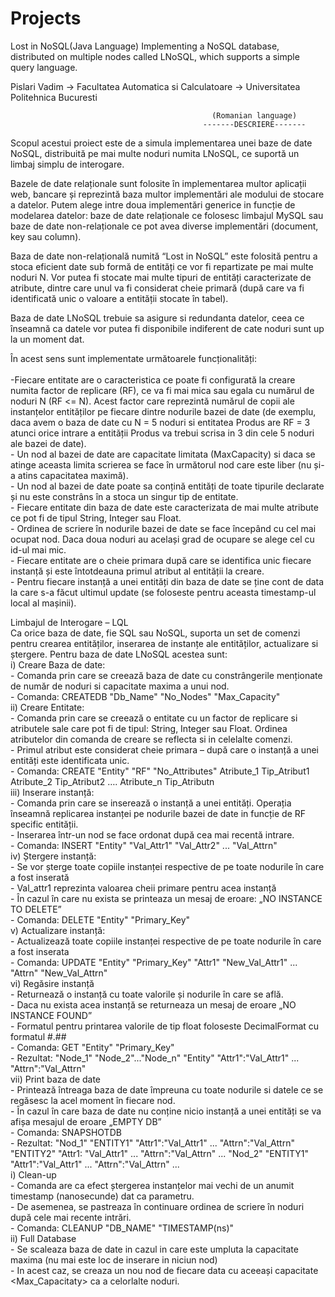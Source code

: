 # Projects
Lost in NoSQL(Java Language)
Implementing a NoSQL database, distributed on multiple nodes called LNoSQL, which supports a simple query language.

Pislari Vadim -> Facultatea Automatica si Calculatoare -> Universitatea Politehnica Bucuresti

                                                 (Romanian language)
                                               -------DESCRIERE-------
Scopul acestui proiect este de a simula implementarea unei baze de date NoSQL, distribuită pe mai multe noduri numita LNoSQL, ce suportă un limbaj simplu de interogare.
 
Bazele de date relaționale sunt folosite în implementarea multor aplicații web, bancare și reprezintă baza multor implementări ale modului de stocare a datelor. Putem alege intre doua implementări generice in funcție de modelarea datelor: baze de date relaționale ce folosesc limbajul MySQL sau baze de date non-relaționale ce pot avea diverse implementări (document, key sau column). 

 Baza de date non-relațională numită “Lost in NoSQL” este folosită pentru a stoca eficient date sub formă de entități ce vor fi repartizate pe mai multe noduri N. Vor putea fi stocate mai multe tipuri de entități caracterizate de atribute, dintre care unul va fi considerat cheie primară (după care va fi identificată unic o valoare a entității stocate în tabel).  
 
 Baza de date LNoSQL trebuie sa asigure si redundanta datelor, ceea ce înseamnă ca datele vor putea fi disponibile indiferent de cate noduri sunt up la un moment dat. 
 
În acest sens sunt implementate următoarele funcționalități:  
</br>-Fiecare entitate are o caracteristica ce poate fi configurată la creare numita factor de replicare (RF), ce va fi mai mica sau egala cu numărul de noduri N (RF <= N).  Acest factor care reprezintă numărul de copii ale instanțelor entităților pe fiecare dintre nodurile bazei de date (de exemplu, daca avem o baza de date cu N = 5 noduri si entitatea Produs are RF = 3 atunci orice intrare a entității Produs va trebui scrisa in 3 din cele 5 noduri ale bazei de date).
</br>- Un nod al bazei de date are capacitate limitata (MaxCapacity) si daca se atinge aceasta limita scrierea se face în următorul nod care este liber (nu și-a atins capacitatea maximă).
</br>- Un nod al bazei de date poate sa conțină entități de toate tipurile declarate și nu este constrâns în a stoca un singur tip de entitate.
</br>- Fiecare entitate din baza de date este caracterizata de mai multe atribute ce pot fi de tipul String, Integer sau Float.
</br>- Ordinea de scriere în nodurile bazei de date se face începând cu cel mai ocupat nod. Daca doua noduri au același grad de ocupare se alege cel cu id-ul mai mic.
</br>- Fiecare entitate are o cheie primara după care se identifica unic fiecare instanță și este întotdeauna primul atribut al entității la creare.
</br>- Pentru fiecare instanță a unei entități din baza de date se ține cont de data la care s-a făcut ultimul update (se foloseste pentru aceasta timestamp-ul local al mașinii).   
  
  Limbajul de Interogare – LQL
</br>Ca orice baza de date, fie SQL sau NoSQL, suporta un set de comenzi pentru crearea entităților, inserarea de instanțe ale entităților, actualizare si ștergere. Pentru baza de date LNoSQL acestea sunt:
</br>i) Creare Baza de date:
</br>- Comanda prin care se creează baza de date cu constrângerile menționate de număr de noduri si capacitate maxima a unui nod.
</br>- Comanda: CREATEDB "Db_Name" "No_Nodes" "Max_Capacity"
</br>ii) Creare Entitate:
</br>- Comanda prin care se creează o entitate cu un factor de replicare si atributele sale care pot fi de tipul: String, Integer sau Float. Ordinea atributelor din comanda de creare se reflecta si in celelalte comenzi.
</br>- Primul atribut este considerat cheie primara – după care o instanță a unei entități este identificata unic.
</br>- Comanda: CREATE "Entity" "RF" "No_Attributes" Atribute_1 Tip_Atribut1  Atribute_2 Tip_Atribut2 …. Atribute_n Tip_Atributn
</br>iii) Inserare instanță:
</br>- Comanda prin care se inserează o instanță a unei entități. Operația înseamnă replicarea instanței pe nodurile bazei de date in funcție de RF specific entității.
</br>- Inserarea într-un nod se face ordonat după cea mai recentă intrare.
</br>- Comanda: INSERT "Entity" "Val_Attr1" "Val_Attr2" ... "Val_Attrn"
</br>iv) Ștergere instanță:
</br>- Se vor șterge toate copiile instanței respective de pe toate nodurile în care a fost inserată
</br>- Val_attr1 reprezinta valoarea cheii primare pentru acea instanță
</br>- În cazul în care nu exista se printeaza un mesaj de eroare: „NO INSTANCE TO DELETE”
</br>- Comanda: DELETE "Entity" "Primary_Key"
</br>v) Actualizare instanță:
</br>- Actualizează toate copiile instanței respective de pe toate nodurile în care a fost inserata
</br>- Comanda: UPDATE "Entity" "Primary_Key" "Attr1" "New_Val_Attr1" ... "Attrn" "New_Val_Attrn"
</br>vi) Regăsire instanță
</br>- Returnează o instanță cu toate valorile și nodurile în care se află.
</br>- Daca nu exista acea instanță se returneaza un mesaj de eroare „NO INSTANCE FOUND”
</br>- Formatul pentru printarea valorile de tip float foloseste DecimalFormat cu formatul #.##
</br>- Comanda: GET "Entity" "Primary_Key"
</br>- Rezultat: "Node_1" "Node_2"..."Node_n" "Entity" "Attr1":"Val_Attr1" ... "Attrn":"Val_Attrn"
</br>vii) Print baza de date
</br>- Printează întreaga baza de date împreuna cu toate nodurile si datele ce se regăsesc la acel moment în fiecare nod.
</br>- În cazul în care baza de date nu conține nicio instanță a unei entități se va afișa mesajul de eroare „EMPTY DB”
</br>- Comanda: SNAPSHOTDB
</br>- Rezultat: "Nod_1" "ENTITY1" "Attr1":"Val_Attr1" ... "Attrn":"Val_Attrn"  "ENTITY2" "Attr1: "Val_Attr1" ... "Attrn":"Val_Attrn"  ... "Nod_2" "ENTITY1" "Attr1":"Val_Attr1" ... "Attrn":"Val_Attrn"  ...
</br>i) Clean-up
</br>- Comanda are ca efect ștergerea instanțelor mai vechi de un anumit timestamp (nanosecunde) dat ca parametru.
</br>- De asemenea, se pastreaza în continuare ordinea de scriere în noduri după cele mai recente intrări.
</br>- Comanda: CLEANUP "DB_NAME" "TIMESTAMP(ns)"
</br>ii) Full Database
</br>- Se scaleaza baza de date in cazul in care este umpluta la capacitate maxima (nu mai este loc de inserare in niciun nod)
</br>- In acest caz, se creaza un nou nod de fiecare data cu aceeași capacitate <Max_Capacitaty> ca a celorlalte noduri. 
